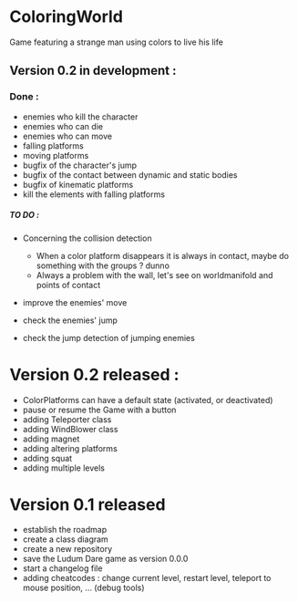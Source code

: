 # ColoringWorld
Game featuring a strange man using colors to live his life

## Version 0.2 in development :
### Done :
* enemies who kill the character
* enemies who can die
* enemies who can move
* falling platforms
* moving platforms
* bugfix of the character's jump
* bugfix of the contact between dynamic and static bodies 
* bugfix of kinematic platforms
* kill the elements with falling platforms

##### TO DO :
- Concerning the collision detection
    - When a color platform disappears it is always in contact, maybe do something with the groups ? dunno
    - Always a problem with the wall, let's see on worldmanifold and points of contact

- improve the enemies' move
- check the enemies' jump
- check the jump detection of jumping enemies


# Version 0.2 released :
* ColorPlatforms can have a default state (activated, or deactivated)
* pause or resume the Game with a button
* adding Teleporter class
* adding WindBlower class
* adding magnet
* adding altering platforms
* adding squat
* adding multiple levels


# Version 0.1 released
* establish the roadmap
* create a class diagram
* create a new repository
* save the Ludum Dare game as version 0.0.0
* start a changelog file
* adding cheatcodes : change current level, restart level, teleport to mouse position, … (debug tools)

